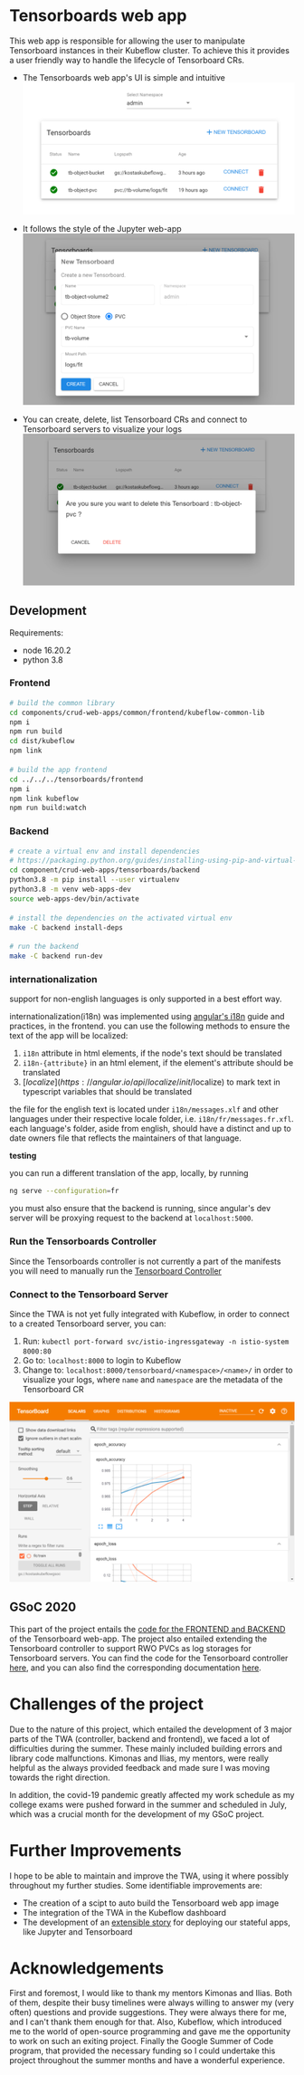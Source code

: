 # Tensorboards web app

This web app is responsible for allowing the user to manipulate Tensorboard instances in their Kubeflow cluster. To achieve this it provides a user friendly way to handle the lifecycle of Tensorboard CRs.

- The Tensorboards web app's UI is simple and intuitive
![Index Page](https://github.com/kandrio98/kubeflow/blob/pictures-branch/components/crud-web-apps/tensorboards/pictures/index_page.png?raw=true)

- It follows the style of the Jupyter web-app
![Create Form](https://github.com/kandrio98/kubeflow/blob/pictures-branch/components/crud-web-apps/tensorboards/pictures/create_tensorboard_form.png?raw=true)
- You can create, delete, list Tensorboard CRs and connect to Tensorboard servers to visualize your logs
![Delete Tensorboard](https://github.com/kandrio98/kubeflow/blob/pictures-branch/components/crud-web-apps/tensorboards/pictures/delete_tensorboard_dialog.png?raw=true)
## Development

Requirements:
* node 16.20.2
* python 3.8

### Frontend

```bash
# build the common library
cd components/crud-web-apps/common/frontend/kubeflow-common-lib
npm i
npm run build
cd dist/kubeflow
npm link

# build the app frontend
cd ../../../tensorboards/frontend
npm i
npm link kubeflow
npm run build:watch
```

### Backend
```bash
# create a virtual env and install dependencies
# https://packaging.python.org/guides/installing-using-pip-and-virtual-environments/
cd component/crud-web-apps/tensorboards/backend
python3.8 -m pip install --user virtualenv
python3.8 -m venv web-apps-dev
source web-apps-dev/bin/activate

# install the dependencies on the activated virtual env
make -C backend install-deps

# run the backend
make -C backend run-dev
```

### internationalization
support for non-english languages is only supported in a best effort way.

internationalization(i18n) was implemented using [angular's i18n](https://angular.io/guide/i18n)
guide and practices, in the frontend. you can use the following methods to
ensure the text of the app will be localized:
1. `i18n` attribute in html elements, if the node's text should be translated
2. `i18n-{attribute}` in an html element, if the element's attribute should be
   translated
3. [$localize](https://angular.io/api/localize/init/$localize) to mark text in
   typescript variables that should be translated

the file for the english text is located under `i18n/messages.xlf` and other
languages under their respective locale folder, i.e. `i18n/fr/messages.fr.xfl`.
each language's folder, aside from english, should have a distinct and up to
date owners file that reflects the maintainers of that language.

**testing**

you can run a different translation of the app, locally, by running
```bash
ng serve --configuration=fr
```

you must also ensure that the backend is running, since angular's dev server
will be proxying request to the backend at `localhost:5000`.

### Run the Tensorboards Controller
Since the Tensorboards controller is not currently a part of the manifests you will need to manually run the [Tensorboard Controller](https://github.com/kubeflow/kubeflow/blob/master/components/tensorboard-controller/README.md)
### Connect to the Tensorboard Server

Since the TWA is not yet fully integrated with Kubeflow, in order to connect to a created Tensorboard server, you can:
1. Run: `kubectl port-forward svc/istio-ingressgateway -n istio-system 8000:80`
2. Go to: `localhost:8000` to login to Kubeflow
3. Change to: `localhost:8000/tensorboard/<namespace>/<name>/` in order to visualize your logs, where `name` and `namespace` are the metadata of the Tensorboard CR

![Tensorboard Server](https://github.com/kandrio98/kubeflow/blob/pictures-branch/components/crud-web-apps/tensorboards/pictures/tensorboard_server.png?raw=true)
## GSoC 2020

This part of the project entails the [code for the FRONTEND and BACKEND](https://github.com/kubeflow/kubeflow/tree/master/components/crud-web-apps/tensorboards) of the Tensorboard web-app. The project also entailed extending the Tensorboard controller to support RWO PVCs as log storages for Tensorboard servers. You can find the code for the Tensorboard controller [here](https://github.com/kubeflow/kubeflow/tree/master/components/tensorboard-controller), and you can also find the corresponding documentation [here](https://github.com/kubeflow/kubeflow/blob/master/components/tensorboard-controller/README.md).

# Challenges of the project

Due to the nature of this project, which entailed the development of 3 major parts of the TWA (controller, backend and frontend), we faced a lot of difficulties during the summer. These mainly included building errors and library code malfunctions. Kimonas and Ilias, my mentors, were really helpful as the always provided feedback and made sure I was moving towards the right direction.

In addition, the covid-19 pandemic greatly affected my work schedule as my college exams were pushed forward in the summer and scheduled in July, which was a crucial month for the development of my GSoC project.

# Further Improvements

I hope to be able to maintain and improve the TWA, using it where possibly throughout my further studies. Some identifiable improvements are:

- The creation of a scipt to auto build the Tensorboard web app image
- The integration of the TWA in the Kubeflow dashboard
- The development of an [extensible story](https://github.com/kubeflow/kubeflow/issues/3578#issuecomment-655724933) for deploying our stateful apps, like Jupyter and Tensorboard

# Acknowledgements

First and foremost, I would like to thank my mentors Kimonas and Ilias. Both of them, despite their busy timelines were always willing to answer my (very often) questions and provide suggestions. They were always there for me, and I can't thank them enough for that. Also, Kubeflow, which introduced me to the world of open-source programming and gave me the opportunity to work on such an exiting project. Finally the Google Summer of Code program, that provided the necessary funding so I could undertake this project throughout the summer months and have a wonderful experience.
